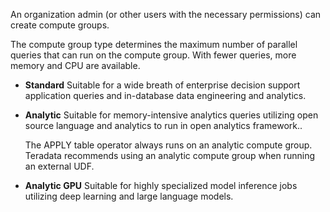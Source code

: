 An organization admin (or other users with the necessary permissions) can create compute groups.

The compute group type determines the maximum number of parallel queries that can run on the compute group. With fewer queries, more memory and CPU are available.

-   **Standard** Suitable for a wide breath of enterprise decision support application queries and in-database data engineering and analytics.


-   **Analytic** Suitable for memory-intensive analytics queries utilizing open source language and analytics to run in open analytics framework..

    The APPLY table operator always runs on an analytic compute group. Teradata recommends using an analytic compute group when running an external UDF.


-   **Analytic GPU** Suitable for highly specialized model inference jobs utilizing deep learning and large language models.


